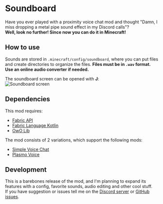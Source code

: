 # Soundboard

Have you ever played with a proximity voice chat mod and thought "Damn, I miss dropping a metal pipe sound effect in my Discord calls"?  
**Well, look no further! Since now you can do it in Minecraft!**

## How to use
Sounds are stored in `.minecraft/config/soundboard`, where you can put files and create directories to organize the files.
**Files must be in `.wav` format. Use an online audio converter if needed.**

The soundboard screen can be opened with **J**:  
![Soundboard screen](https://cdn.modrinth.com/data/N8s60DWW/images/3a0dc4edbe8dedd4ece49b635e2f38d097470b37.png)

## Dependencies
This mod requires:
- [Fabric API](https://modrinth.com/mod/fabric-api)
- [Fabric Language Kotlin](https://modrinth.com/mod/fabric-language-kotlin)
- [OwO Lib](https://modrinth.com/mod/owo-lib)

The mod consists of 2 variations, which support the following mods:
- [Simple Voice Chat](https://modrinth.com/plugin/simple-voice-chat)
- [Plasmo Voice](https://modrinth.com/plugin/plasmo-voice)

## Development
This is a barebones release of the mod, and I'm planning to expand its features with a config, favorite sounds, audio editing and other cool stuff.  
If you have suggestion or issues tell me on the [Discord server](https://discord.gg/TBgNUCfryS) or [GitHub issues](https://github.com/kikugie/voicechat-soundboard).